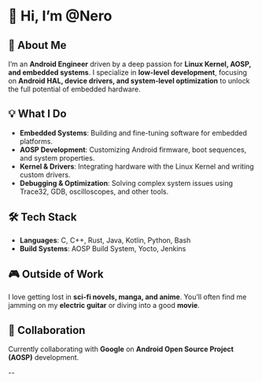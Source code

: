 # 👋 Hi, I’m @Nero  

## 🚀 About Me  
I’m an **Android Engineer** driven by a deep passion for **Linux Kernel, AOSP, and embedded systems**. I specialize in **low-level development**, focusing on **Android HAL, device drivers, and system-level optimization** to unlock the full potential of embedded hardware.

## 💡 What I Do  
- **Embedded Systems**: Building and fine-tuning software for embedded platforms.  
- **AOSP Development**: Customizing Android firmware, boot sequences, and system properties.  
- **Kernel & Drivers**: Integrating hardware with the Linux Kernel and writing custom drivers.  
- **Debugging & Optimization**: Solving complex system issues using Trace32, GDB, oscilloscopes, and other tools.

## 🛠 Tech Stack  
- **Languages**: C, C++, Rust, Java, Kotlin, Python, Bash  
- **Build Systems**: AOSP Build System, Yocto, Jenkins  

## 🎮 Outside of Work  
I love getting lost in **sci-fi novels, manga, and anime**. You’ll often find me jamming on my **electric guitar** or diving into a good **movie**.

## 🤝 Collaboration  
Currently collaborating with **Google** on **Android Open Source Project (AOSP)** development.

--

